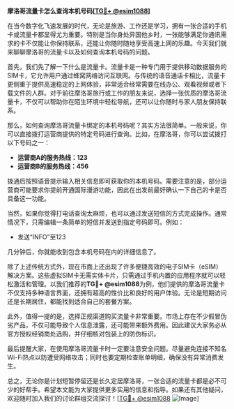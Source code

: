 **摩洛哥流量卡怎么查询本机号码[[TG💪+ @esim1088](https://t.me/s/esim1088)]**

在当今数字化飞速发展的时代，无论是旅游、工作还是学习，拥有一张合适的手机卡或流量卡都显得尤为重要。特别是当你身处异国他乡时，一张能够满足你通讯需求的卡不仅能让你保持联系，还能让你随时随地享受高速上网的乐趣。今天我们就来聊聊摩洛哥的流量卡以及如何查询本机号码的问题。

首先，我们先了解一下什么是流量卡。流量卡是一种专门用于提供移动数据服务的SIM卡，它允许用户通过蜂窝网络访问互联网。与传统的语音通话卡相比，流量卡更侧重于提供高速稳定的上网体验，非常适合经常需要在线办公、观看视频或者下载文件的人群。对于前往摩洛哥旅行或工作的朋友来说，选择一张优质的摩洛哥流量卡，不仅可以帮助你在陌生环境中轻松导航，还可以让你随时与家人朋友保持联系。

那么，如何查询摩洛哥流量卡绑定的本机号码呢？其实方法很简单。一般来说，你可以直接拨打运营商提供的特定号码进行查询。比如，在摩洛哥，你可以尝试拨打以下号码之一：

- **运营商A的服务热线：123**
- **运营商B的服务热线：456**

拨通后按照语音提示输入相关信息即可获取你的本机号码。需要注意的是，部分运营商可能要求你提前开通国际漫游功能，因此在出发前最好确认一下自己的卡是否具备这一功能。

当然，如果你觉得打电话查询太麻烦，也可以通过发送短信的方式完成操作。通常情况下，只需编辑一条简单的短信并发送到指定号码即可。例如：

- 发送“INFO”至123

几分钟后，你就能收到包含本机号码在内的详细信息了。

除了上述传统方式外，现在市面上还出现了许多便捷高效的电子SIM卡（eSIM）解决方案。这些虚拟SIM卡无需实体卡片，只需通过手机内置的应用程序就可以轻松激活和管理。以我们推荐的**TG💪+ @esim1088**为例，他们提供的摩洛哥流量卡不仅支持多种语言界面，还拥有超高的性价比和良好的用户体验。无论是短期访问还是长期居住，都能找到适合自己的套餐方案。

此外，值得一提的是，选择正规渠道购买流量卡非常重要。市场上存在不少假冒伪劣产品，不仅可能导致个人信息泄露，还可能带来额外费用。因此建议大家务必从官方授权经销商处选购，并仔细核对包装上的防伪标识。

最后提醒大家，在使用摩洛哥流量卡时一定要注意安全问题。尽量避免连接不知名Wi-Fi热点以防遭受网络攻击；同时也要定期检查账单明细，确保没有异常消费发生。

总之，无论你是计划短暂停留还是长久定居摩洛哥，一张合适的流量卡都是必不可少的好帮手。希望本文能为大家提供更多实用的信息和指导。如果还有其他疑问，欢迎随时加入我们的讨论群组交流探讨！[[TG💪+ @esim1088](https://t.me/s/esim1088) ![Image](https://i.postimg.cc/4NQfJmqS/Snipaste-2025-05-13-00-14-12.png)]